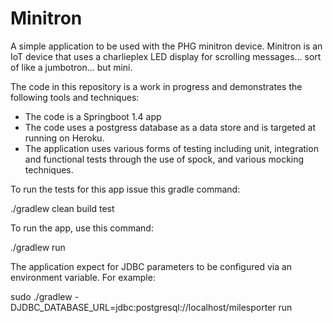 # Minitron

A simple application to be used with the PHG minitron device.  Minitron is an IoT device that uses a
charlieplex LED display for scrolling messages...  sort of like a jumbotron...  but mini.

The code in this repository is a work in progress and demonstrates the following tools and techniques:

*  The code is a Springboot 1.4 app
*  The code uses a postgress database as a data store and is targeted at running on Heroku.
*  The application uses various forms of testing including unit, integration and functional tests
through the use of spock, and various mocking techniques.

To run the tests for this app issue this gradle command:

./gradlew clean build test

To run the app, use this command:

./gradlew run

The application expect for JDBC parameters to be configured via an environment variable.  For example:

sudo ./gradlew -DJDBC_DATABASE_URL=jdbc:postgresql://localhost/milesporter run
